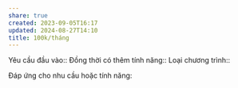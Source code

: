 ```yaml
---
share: true
created: 2023-09-05T16:17
updated: 2024-08-27T14:10
title: 100k/tháng
---
```

Yêu cầu đầu vào:: 
Đồng thời có thêm tính năng::
Loại chương trình:: 

Đáp ứng cho nhu cầu hoặc tính năng:

